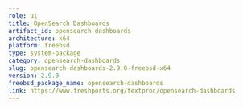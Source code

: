 ```yaml
---
role: ui
title: OpenSearch Dashboards
artifact_id: opensearch-dashboards
architecture: x64
platform: freebsd
type: system-package
category: opensearch-dashboards
slug: opensearch-dashboards-2.9.0-freebsd-x64
version: 2.9.0
freebsd_package_name: opensearch-dashboards
link: https://www.freshports.org/textproc/opensearch-dashboards
---
```

